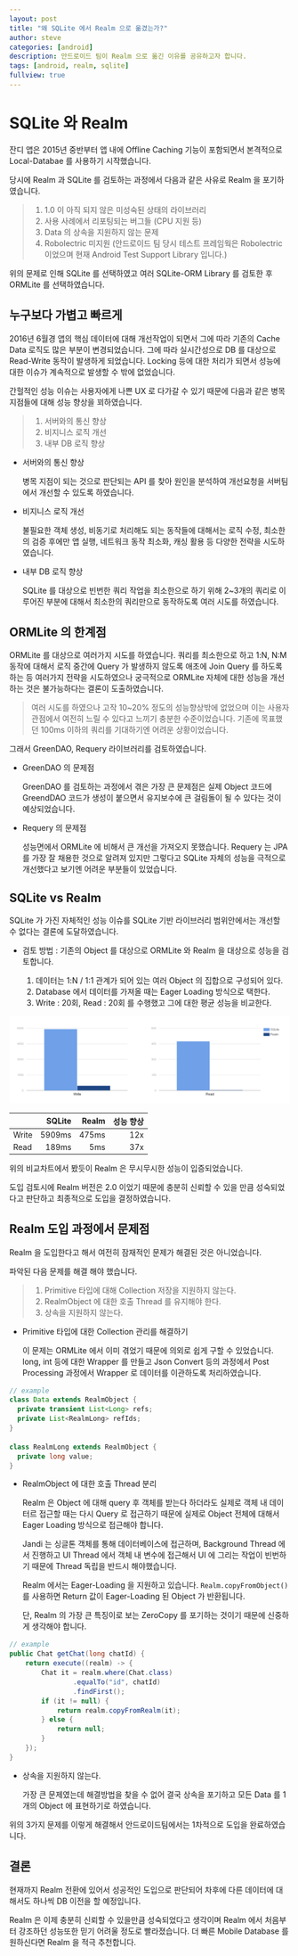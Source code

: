 ```yaml
---
layout: post
title: "왜 SQLite 에서 Realm 으로 옮겼는가?"
author: steve
categories: [android]
description: 안드로이드 팀이 Realm 으로 옮긴 이유를 공유하고자 합니다.
tags: [android, realm, sqlite]
fullview: true
---
```


# SQLite 와 Realm

잔디 앱은 2015년 중반부터 앱 내에 Offline Caching 기능이 포함되면서 본격적으로 Local-Databae 를 사용하기 시작했습니다.

당시에 Realm 과 SQLite 를 검토하는 과정에서 다음과 같은 사유로 Realm 을 포기하였습니다.

> 1. 1.0 이 아직 되지 않은 미성숙된 상태의 라이브러리
> 2. 사용 사례에서 리포팅되는 버그들 (CPU 지원 등)
> 3. Data 의 상속을 지원하지 않는 문제
> 4. Robolectric 미지원 (안드로이드 팀 당시 테스트 프레임웍은 Robolectric 이었으며 현재 Android Test Support Library 입니다.)

위의 문제로 인해 SQLite 를 선택하였고 여러 SQLite-ORM Library 를 검토한 후 ORMLite 를 선택하였습니다.

## 누구보다 가볍고 빠르게

2016년 6월경 앱의 핵심 데이터에 대해 개선작업이 되면서 그에 따라 기존의 Cache Data 로직도 많은 부분이 변경되었습니다. 그에 따라 실시간성으로 DB 를 대상으로 Read-Write 동작이 발생하게 되었습니다. Locking 등에 대한 처리가 되면서 성능에 대한 이슈가 계속적으로 발생할 수 밖에 없었습니다.

간헐적인 성능 이슈는 사용자에게 나쁜 UX 로 다가갈 수 있기 때문에 다음과 같은 병목지점들에 대해 성능 향상을 꾀하였습니다.

> 1. 서버와의 통신 향상
> 2. 비지니스 로직 개선
> 3. 내부 DB 로직 향상

* 서버와의 통신 향상

  병목 지점이 되는 것으로 판단되는 API 를 찾아 원인을 분석하여 개선요청을 서버팀에서 개선할 수 있도록 하였습니다.

* 비지니스 로직 개선

  불필요한 객체 생성, 비동기로 처리해도 되는 동작들에 대해서는 로직 수정, 최소한의 검증 후에만 앱 실행, 네트워크 동작 최소화, 캐싱 활용 등 다양한 전략을 시도하였습니다.

* 내부 DB 로직 향상

  SQLite 를 대상으로 빈번한 쿼리 작업을 최소한으로 하기 위해 2~3개의 쿼리로 이루어진 부분에 대해서 최소한의 쿼리만으로 동작하도록 여러 시도를 하였습니다.

## ORMLite 의 한계점

ORMLite 를 대상으로 여러가지 시도를 하였습니다. 쿼리를 최소한으로 하고 1:N, N:M 동작에 대해서 로직 중간에 Query 가 발생하지 않도록 애초에 Join Query 를 하도록 하는 등 여러가지 전략을 시도하였으나 궁극적으로 ORMLite 자체에 대한 성능을 개선하는 것은 불가능하다는 결론이 도출하였습니다.

> 여러 시도를 하였으나 고작 10~20% 정도의 성능향상밖에 없었으며 이는 사용자 관점에서 여전히 느릴 수 있다고 느끼기 충분한 수준이었습니다.
> 기존에 목표했던 100ms 이하의 쿼리를 기대하기엔 어려운 상황이었습니다.

그래서 GreenDAO, Requery 라이브러리를 검토하였습니다.

* GreenDAO 의 문제점

  GreenDAO 를 검토하는 과정에서 겪은 가장 큰 문제점은 실제 Object 코드에 GreendDAO 코드가 생성이 붙으면서 유지보수에 큰 걸림돌이 될 수 있다는 것이 예상되었습니다.

* Requery 의 문제점

  성능면에서 ORMLite 에 비해서 큰 개선을 가져오지 못했습니다. Requery 는 JPA 를 가장 잘 채용한 것으로 알려져 있지만 그렇다고 SQLite 자체의 성능을 극적으로 개선했다고 보기엔 어려운 부분들이 있었습니다.

## SQLite vs Realm

SQLite 가 가진 자체적인 성능 이슈를 SQLite 기반 라이브러리 범위안에서는 개선할 수 없다는 결론에 도달하였습니다.

* 검토 방법 : 기존의 Object 를 대상으로 ORMLite 와 Realm 을 대상으로 성능을 검토합니다.

  1. 데이터는 1:N / 1:1 관계가 되어 있는 여러 Object 의 집합으로 구성되어 있다.
  2. Database 에서 데이터를 가져올 때는 Eager Loading 방식으로 택한다.
  3. Write : 20회, Read : 20회 를 수행했고 그에 대한 평균 성능을 비교한다.

![SQLite vs Realm](/assets/media/post_images/sqlite_vs_realm.png "SQLite vs Realm")

|       | SQLite | Realm | 성능 향상 |
|-------|--------:|-------:|-------:|
| Write | 5909ms   | 475ms   | 12x |
| Read  | 189ms    | 5ms     | 37x |


위의 비교차트에서 봤듯이 Realm 은 무시무시한 성능이 입증되었습니다.

도입 검토시에 Realm 버전은 2.0 이었기 때문에 충분히 신뢰할 수 있을 만큼 성숙되었다고 판단하고 최종적으로 도입을 결정하였습니다.

## Realm 도입 과정에서 문제점

Realm 을 도입한다고 해서 여전히 잠재적인 문제가 해결된 것은 아니었습니다.

파악된 다음 문제를 해결 해야 했습니다.

> 1. Primitive 타입에 대해 Collection 저장을 지원하지 않는다.
> 2. RealmObject 에 대한 호출 Thread 를 유지해야 한다.
> 3. 상속을 지원하지 않는다.

* Primitive 타입에 대한 Collection 관리를 해결하기

  이 문제는 ORMLite 에서 이미 겪었기 때문에 의외로 쉽게 구할 수 있었습니다. long, int 등에 대한 Wrapper 를 만들고 Json Convert 등의 과정에서 Post Processing 과정에서 Wrapper 로 데이터를 이관하도록 처리하였습니다.

```java
// example
class Data extends RealmObject {
  private transient List<Long> refs;
  private List<RealmLong> refIds;
}

class RealmLong extends RealmObject {
  private long value;
}
```

* RealmObject 에 대한 호출 Thread 분리

  Realm 은 Object 에 대해 query 후 객체를 받는다 하더라도 실제로 객체 내 데이터르 접근할 때는 다시 Query 로 접근하기 때문에 실제로 Object 전체에 대해서 Eager Loading 방식으로 접근해야 합니다.

  Jandi 는 싱글톤 객체를 통해 데이터베이스에 접근하며, Background Thread 에서 진행하고 UI Thread 에서 객체 내 변수에 접근해서 UI 에 그리는 작업이 빈번하기 때문에 Thread 독립을 반드시 해야했습니다.

  Realm 에서는 Eager-Loading 을 지원하고 있습니다. `Realm.copyFromObject()` 를 사용하면 Return 값이 Eager-Loading 된 Object 가 반환됩니다.

  단, Realm 의 가장 큰 특징이로 보는 ZeroCopy 를 포기하는 것이기 때문에 신중하게 생각해야 합니다.

```java
// example
public Chat getChat(long chatId) {
    return execute((realm) -> {
        Chat it = realm.where(Chat.class)
                .equalTo("id", chatId)
                .findFirst();
        if (it != null) {
            return realm.copyFromRealm(it);
        } else {
            return null;
        }
    });
}

```

* 상속을 지원하지 않는다.

  가장 큰 문제였는데 해결방법을 찾을 수 없어 결국 상속을 포기하고 모든 Data 를 1개의 Object 에 표현하기로 하였습니다.

위의 3가지 문제를 이렇게 해결해서 안드로이드팀에서는 1차적으로 도입을 완료하였습니다.

## 결론

현재까지 Realm 전환에 있어서 성공적인 도입으로 판단되어 차후에 다른 데이터에 대해서도 하나씩 DB 이전을 할 예정입니다.

Realm 은 이제 충분히 신뢰할 수 있을만큼 성숙되었다고 생각이며 Realm 에서 처음부터 강조하던 성능또한 믿기 어려울 정도로 빨라졌습니다. 더 빠른 Mobile Database 를 원하신다면 Realm 을 적극 추천합니다.
